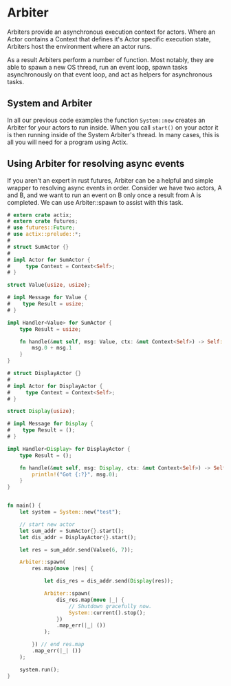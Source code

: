 # Arbiter

Arbiters provide an asynchronous execution context for actors. Where an Actor
contains a Context that defines it's Actor specific execution state, Arbiters
host the environment where an actor runs.

As a result Arbiters perform a number of function. Most notably, they are able
to spawn a new OS thread, run an event loop, spawn tasks asynchronously on
that event loop, and act as helpers for asynchronous tasks.

## System and Arbiter

In all our previous code examples the function `System::new` creates an Arbiter
for your actors to run inside. When you call `start()` on your actor it is then
running inside of the System Arbiter's thread. In many cases, this is all you
will need for a program using Actix.

## Using Arbiter for resolving async events

If you aren't an expert in rust futures, Arbiter can be a helpful
and simple wrapper to resolving async events in order. Consider
we have two actors, A and B, and we want to run an event on B
only once a result from A is completed. We can use Arbiter::spawn
to assist with this task.

```rust
# extern crate actix;
# extern crate futures;
# use futures::Future;
# use actix::prelude::*;
# 
# struct SumActor {}
# 
# impl Actor for SumActor {
#     type Context = Context<Self>;
# }

struct Value(usize, usize);

# impl Message for Value {
#    type Result = usize;
# }

impl Handler<Value> for SumActor {
    type Result = usize;

    fn handle(&mut self, msg: Value, ctx: &mut Context<Self>) -> Self::Result {
        msg.0 + msg.1
    }
}

# struct DisplayActor {}
# 
# impl Actor for DisplayActor {
#     type Context = Context<Self>;
# }

struct Display(usize);

# impl Message for Display {
#    type Result = ();
# }

impl Handler<Display> for DisplayActor {
    type Result = ();

    fn handle(&mut self, msg: Display, ctx: &mut Context<Self>) -> Self::Result {
        println!("Got {:?}", msg.0);
    }
}


fn main() {
    let system = System::new("test");

    // start new actor
    let sum_addr = SumActor{}.start();
    let dis_addr = DisplayActor{}.start();

    let res = sum_addr.send(Value(6, 7));

    Arbiter::spawn(
        res.map(move |res| {

            let dis_res = dis_addr.send(Display(res));

            Arbiter::spawn(
                dis_res.map(move |_| {
                    // Shutdown gracefully now.
                    System::current().stop();
                })
                .map_err(|_| ())
            );

        }) // end res.map
        .map_err(|_| ())
    );

    system.run();
}

```


